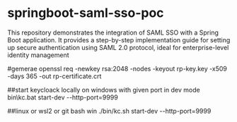 # springboot-saml-sso-poc
This repository demonstrates the integration of SAML SSO with a Spring Boot application. It provides a step-by-step implementation guide for setting up secure authentication using SAML 2.0 protocol, ideal for enterprise-level identity management


#gemerae 
openssl req -newkey rsa:2048 -nodes -keyout rp-key.key -x509 -days 365 -out rp-certificate.crt


##start keycloack locally on windows with given port in dev mode
bin\kc.bat start-dev --http-port=9999

##linux or wsl2 or git bash win
./bin/kc.sh start-dev --http-port=9999
